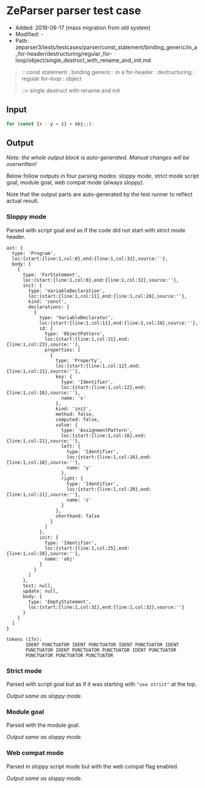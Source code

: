 # ZeParser parser test case

- Added: 2019-06-17 (mass migration from old system)
- Modified: -
- Path: zeparser3/tests/testcases/parser/const_statement/binding_generic/in_a_for-header/destructuring/regular_for-loop/object/single_destruct_with_rename_and_init.md

> :: const statement : binding generic : in a for-header : destructuring : regular for-loop : object
>
> ::> single destruct with rename and init

## Input

`````js
for (const {x : y = z} = obj;;);
`````

## Output

_Note: the whole output block is auto-generated. Manual changes will be overwritten!_

Below follow outputs in four parsing modes: sloppy mode, strict mode script goal, module goal, web compat mode (always sloppy).

Note that the output parts are auto-generated by the test runner to reflect actual result.

### Sloppy mode

Parsed with script goal and as if the code did not start with strict mode header.

`````
ast: {
  type: 'Program',
  loc:{start:{line:1,col:0},end:{line:1,col:32},source:''},
  body: [
    {
      type: 'ForStatement',
      loc:{start:{line:1,col:0},end:{line:1,col:32},source:''},
      init: {
        type: 'VariableDeclaration',
        loc:{start:{line:1,col:11},end:{line:1,col:28},source:''},
        kind: 'const',
        declarations: [
          {
            type: 'VariableDeclarator',
            loc:{start:{line:1,col:11},end:{line:1,col:28},source:''},
            id: {
              type: 'ObjectPattern',
              loc:{start:{line:1,col:11},end:{line:1,col:23},source:''},
              properties: [
                {
                  type: 'Property',
                  loc:{start:{line:1,col:12},end:{line:1,col:21},source:''},
                  key: {
                    type: 'Identifier',
                    loc:{start:{line:1,col:12},end:{line:1,col:16},source:''},
                    name: 'x'
                  },
                  kind: 'init',
                  method: false,
                  computed: false,
                  value: {
                    type: 'AssignmentPattern',
                    loc:{start:{line:1,col:16},end:{line:1,col:21},source:''},
                    left: {
                      type: 'Identifier',
                      loc:{start:{line:1,col:16},end:{line:1,col:18},source:''},
                      name: 'y'
                    },
                    right: {
                      type: 'Identifier',
                      loc:{start:{line:1,col:20},end:{line:1,col:21},source:''},
                      name: 'z'
                    }
                  },
                  shorthand: false
                }
              ]
            },
            init: {
              type: 'Identifier',
              loc:{start:{line:1,col:25},end:{line:1,col:28},source:''},
              name: 'obj'
            }
          }
        ]
      },
      test: null,
      update: null,
      body: {
        type: 'EmptyStatement',
        loc:{start:{line:1,col:31},end:{line:1,col:32},source:''}
      }
    }
  ]
}

tokens (17x):
       IDENT PUNCTUATOR IDENT PUNCTUATOR IDENT PUNCTUATOR IDENT
       PUNCTUATOR IDENT PUNCTUATOR PUNCTUATOR IDENT PUNCTUATOR
       PUNCTUATOR PUNCTUATOR PUNCTUATOR
`````

### Strict mode

Parsed with script goal but as if it was starting with `"use strict"` at the top.

_Output same as sloppy mode._

### Module goal

Parsed with the module goal.

_Output same as sloppy mode._

### Web compat mode

Parsed in sloppy script mode but with the web compat flag enabled.

_Output same as sloppy mode._
